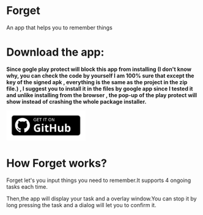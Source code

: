 # Forget
An app that helps you to remember things

# Download the app:
**Since gogle play protect will block this app from installing (I don't know why, you can check the code by yourself I am 100% sure that except the key of the signed apk , everything is the same as the project in the zip file.) , I suggest you to install it in the files by google app since I tested it and unlike installing from the browser , the pop-up of the play protect will show instead of crashing the whole package installer.**

[<img src="https://github.com/Kunzisoft/Github-badge/raw/main/get-it-on-github.svg"
    alt="Get it on F-Droid"
    height="80">](https://github.com/HOCC2011/Forget/releases)

# How Forget works?
Forget let's you input things you need to remember.It supports 4 ongoing tasks each time. 
<p></p>
Then,the app will display your task and a overlay window.You can stop it by long pressing the task and a dialog will let you to confirm it.



